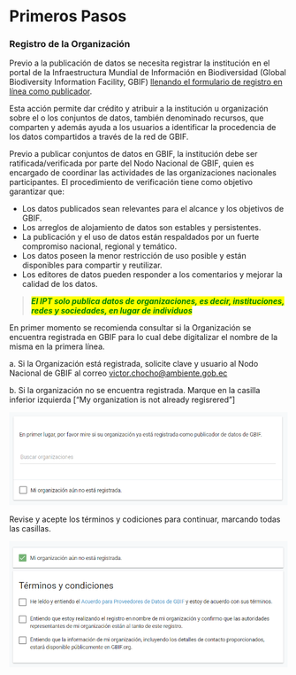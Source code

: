 # Primeros Pasos

### Registro de la Organización

Previo a la publicación de datos se necesita registrar la institución en el portal de la Infraestructura Mundial de Información en Biodiversidad (Global Biodiversity Information Facility, GBIF) [llenando el formulario de registro en línea como publicador](https://www.gbif.org/es/become-a-publisher).&#x20;

Esta acción permite dar crédito y atribuir a la institución u organización sobre el o los conjuntos de datos, también denominado recursos, que comparten y además ayuda a los usuarios a identificar la procedencia de los datos compartidos a través de la red de GBIF.&#x20;

Previo a publicar conjuntos de datos en GBIF, la institución debe ser ratificada/verificada por parte del Nodo Nacional de GBIF, quien es encargado de coordinar las actividades de las organizaciones nacionales participantes. El procedimiento de verificación tiene como objetivo garantizar que:&#x20;

* Los datos publicados sean relevantes para el alcance y los objetivos de GBIF.&#x20;
* Los arreglos de alojamiento de datos son estables y persistentes.&#x20;
* La publicación y el uso de datos están respaldados por un fuerte compromiso nacional, regional y temático.&#x20;
* Los datos poseen la menor restricción de uso posible y están disponibles para compartir y reutilizar.&#x20;
* Los editores de datos pueden responder a los comentarios y mejorar la calidad de los datos.&#x20;

> _<mark style="color:green;">**El IPT solo publica datos de organizaciones, es decir, instituciones, redes y sociedades, en lugar de individuos**</mark>_

En primer momento se recomienda consultar si la Organización se encuentra registrada en GBIF para lo cual debe digitalizar el nombre de la misma en la primera línea.&#x20;

a. Si la Organización está registrada, solicite clave y usuario al Nodo Nacional de GBIF al correo victor.chocho@ambiente.gob.ec

b. Si la organización no se encuentra registrada. Marque en la casilla inferior izquierda \[“My organization is not already regisrered”]

<img src=".gitbook/assets/image (1).png" alt="" data-size="original">

Revise y acepte los términos y codiciones para continuar, marcando todas las casillas.

![](.gitbook/assets/image.png)



